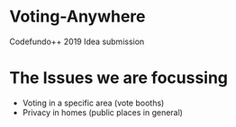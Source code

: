 # Voting-Anywhere
Codefundo++ 2019 Idea submission  

# The Issues we are focussing 
* Voting in a specific area (vote booths)
* Privacy in homes (public places in general)
